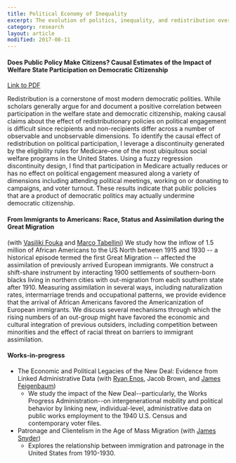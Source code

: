 ```yaml
---
title: Political Economy of Inequality
excerpt: The evolution of politics, inequality, and redistribution over the long-run.
category: research
layout: article
modified: 2017-08-11
---
```


#### Does Public Policy Make Citizens? Causal Estimates of the Impact of Welfare State Participation on Democratic Citizenship
[Link to PDF]({{site.url}}/files/mazumder_medicare_v4_full.pdf)

Redistribution is a cornerstone of most modern democratic polities. While scholars generally argue for and document a positive correlation between participation in the welfare state and democratic citizenship, making causal claims about the effect of redistributionary policies on political engagement is difficult since recipients and non-recipients differ across a number of observable and unobservable dimensions. To identify the causal effect of redistribution on political participation, I leverage a discontinuity generated by the eligibility rules for Medicare–one of the most ubiquitous social welfare programs in the United States. Using a fuzzy regression discontinuity design, I find that participation in Medicare actually reduces or has no effect on political engagement measured along a variety of dimensions including attending political meetings, working on or donating to campaigns, and voter turnout. These results indicate that public policies that are a product of democratic politics may actually undermine democratic citizenship.

#### From Immigrants to Americans: Race, Status and Assimilation during the Great Migration

\(with [Vasiliki Fouka](https://people.stanford.edu/vfouka/) and [Marco Tabellini](http://economics.mit.edu/grad/mtabe))
We study how the inflow of 1.5 million of African Americans to the US North between 1915 and 1930 -- a historical episode termed the first Great Migration -- affected the assimilation of previously arrived European immigrants. We construct a shift-share instrument by interacting 1900 settlements of southern-born blacks living in northern cities with out-migration from each southern state after 1910. Measuring assimilation in several ways, including naturalization rates, intermarriage trends and occupational patterns, we provide evidence that the arrival of African Americans favored the Americanization of European immigrants. We discuss several mechanisms through which the rising numbers of an out-group might have favored the economic and cultural integration of previous outsiders, including competition between minorities and the effect of racial threat on barriers to immigrant assimilation.

#### Works-in-progress

* The Economic and Political Legacies of the New Deal: Evidence from Linked Administrative Data \(with [Ryan Enos](http://ryandenos.com/), Jacob Brown, and [James Feigenbaum](http://jamesfeigenbaum.github.io/)\)
	* We study the impact of the New Deal--particularly, the Works Progress Administration--on intergenerational mobility and political behavior by linking new, individual-level, administrative data on public works employment to the 1940 U.S. Census and contemporary voter files.
* Patronage and Clientelism in the Age of Mass Migration \(with [James Snyder](https://scholar.harvard.edu/jsnyder/home)\)
	* Explores the relationship between immigration and patronage in the United States from 1910-1930.